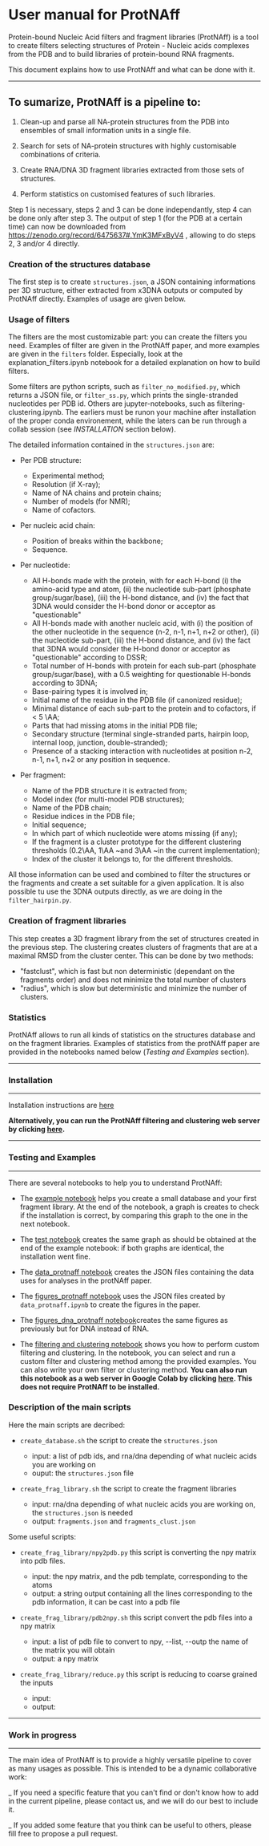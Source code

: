 # User manual for ProtNAff

Protein-bound Nucleic Acid filters and fragment libraries (ProtNAff) is a tool to create filters selecting structures of Protein - Nucleic acids complexes from the PDB and to build libraries of protein-bound RNA fragments.

This document explains how to use ProtNAff and what can be done with it.

--------------------------------------------------------------------------
To sumarize, ProtNAff is a pipeline to:
--------------------------------------------------------------------------
1. Clean-up and parse all NA-protein structures from the PDB into ensembles of small information units in a single file.

2. Search for sets of NA-protein structures with highly customisable combinations of criteria.

3. Create RNA/DNA 3D fragment libraries extracted from those sets of structures.

4. Perform statistics on customised features of such libraries.

Step 1 is necessary, steps 2 and 3 can be done independantly, step 4 can be done only after step 3.
The output of step 1 (for the PDB at a certain time) can now be downloaded from https://zenodo.org/record/6475637#.YmK3MFxByV4 , allowing to do steps 2, 3 and/or 4 directly.

### Creation of the structures database

The first step is to create `structures.json`, a JSON containing informations per 3D structure, either extracted from x3DNA outputs or computed by ProtNAff directly. Examples of usage are given below.

### Usage of filters

The filters are the most customizable part: you can create the filters you need.
Examples of filter are given in the ProtNAff paper, and more examples are given in the `filters` folder. Especially, look at the
explanation_filters.ipynb notebook for a detailed explanation on how to build filters.

Some filters are python scripts, such as `filter_no_modified.py`, which returns a JSON file, or
`filter_ss.py`, which prints the single-stranded nucleotides per PDB id. Others are jupyter-notebooks, such as filtering-clustering.ipynb. The earliers must be runon your machine after installation of the proper conda environement, while the laters can be run through a collab session (see *INSTALLATION* section below).

The detailed information contained in the `structures.json` are:

* Per PDB structure:
  - Experimental method;
  - Resolution (if X-ray);
  - Name of NA chains and protein chains;
  - Number of models (for NMR);
  - Name of cofactors.

* Per nucleic acid chain:
  - Position of breaks within the backbone;
  - Sequence.

* Per nucleotide:
  - All H-bonds made with the protein, with for each H-bond (i) the amino-acid type and atom, (ii) the nucleotide sub-part (phosphate group/sugar/base), (iii) the H-bond distance, and (iv) the fact that 3DNA would consider the H-bond donor or acceptor as "questionable"
  - All H-bonds made with another nucleic acid, with (i) the position of the other nucleotide in the sequence (n-2, n-1, n+1, n+2 or other), (ii) the nucleotide sub-part, (iii) the H-bond distance, and (iv) the fact that 3DNA would consider the H-bond donor or acceptor as "questionable" according to DSSR;
  - Total number of H-bonds with protein for each sub-part (phosphate group/sugar/base), with a 0.5 weighting for questionable H-bonds according to 3DNA;
  - Base-pairing types it is involved in;
  - Initial name of the residue in the PDB file (if canonized residue);
  - Minimal distance of each sub-part to the protein and to cofactors, if < 5 \AA;
  - Parts that had missing atoms in the initial PDB file;
  - Secondary structure (terminal single-stranded parts, hairpin loop, internal loop, junction, double-stranded);
  - Presence of a stacking interaction with nucleotides at position n-2, n-1, n+1, n+2 or any position in sequence.

* Per fragment:
  - Name of the PDB structure it is extracted from;
  - Model index (for multi-model PDB structures);
  - Name of the PDB chain;
  - Residue indices in the PDB file;
  - Initial sequence;
  - In which part of which nucleotide were atoms missing (if any);
  - If the fragment is a cluster prototype for the different clustering thresholds (0.2\AA, 1\AA ~and 3\AA ~in the current implementation);
  - Index of the cluster it belongs to, for the different thresholds.

All those information can be used and combined to filter the structures or the fragments and create a set suitable for a given application.
It is also possible tu use the 3DNA outputs directly, as we are doing in the `filter_hairpin.py`.

### Creation of fragment libraries

This step creates a 3D fragment library from the set of structures created in the previous step.
The clustering creates clusters of fragments that are at a maximal RMSD from the cluster center. This can be done by two methods: 
- "fastclust", which is fast but non deterministic (dependant on the fragments order) and does not minimize the total number of clusters
- "radius", which is slow but deterministic and minimize the number of clusters.

### Statistics

ProtNAff allows to run all kinds of statistics on the structures database and on the fragment libraries. Examples of statistics from the protNAff paper are provided in the notebooks named below (*Testing and Examples* section).

--------------------------------------------------------------------------
### Installation
--------------------------------------------------------------------------

Installation instructions are [here](./INSTALLATION.md)

**Alternatively, you can run the ProtNAff filtering and clustering web server by clicking [here](https://colab.research.google.com/github/isaureCdB/ProtNAff/blob/master/filtering-clustering.ipynb).**

--------------------------------------------------------------------------
### Testing and Examples
--------------------------------------------------------------------------

There are several notebooks to help you to understand ProtNAff:

- The [example notebook](./example/example.ipynb) helps
you create a small database and your first fragment library. At the
end of the notebook, a graph is creates to check if the installation is
correct, by comparing this graph to the one in the next notebook.

- The [test notebook](./example/test.ipynb) creates the same graph
as should be obtained at the end of the example notebook: if both
graphs are identical, the installation went fine.

- The [data_protnaff notebook](./data_protnaff.ipynb) creates
the JSON files containing the data uses for analyses in the protNAff paper.

- The [figures_protnaff notebook](./figures_protnaff.ipynb) uses
the JSON files created by `data_protnaff.ipynb` to create the figures in the paper.

- The [figures_dna_protnaff notebook](./figures_dna_protnaff.ipynb)creates
the same figures as previously but for DNA instead of RNA.


- The [filtering and clustering notebook](./filtering-clustering.ipynb) shows you how to perform custom filtering and clustering.
In the notebook, you can select and run a custom filter and clustering method among the provided examples. You can also write your own filter or clustering method.
**You can also run this notebook as a web server in Google Colab by clicking [here](https://colab.research.google.com/github/isaureCdB/ProtNAff/blob/master/filtering-clustering.ipynb). This does not require ProtNAff to be installed.**


### Description of the main scripts

Here the main scripts are decribed:

* `create_database.sh` the script to create the `structures.json`
  - input: a list of pdb ids, and rna/dna depending of what nucleic acids you are working on
  - ouput: the `structures.json` file

* `create_frag_library.sh` the script to create the fragment libraries
  - input: rna/dna depending of what nucleic acids you are working on, the `structures.json` is needed
  - output: `fragments.json` and `fragments_clust.json`

Some useful scripts:

* `create_frag_library/npy2pdb.py` this script is converting the npy matrix into pdb files.
  - input: the npy matrix, and the pdb template, corresponding to the atoms
  - output: a string output containing all the lines corresponding to the pdb information, it can be cast into a pdb file

* `create_frag_library/pdb2npy.sh` this script convert the pdb files into a npy matrix
  - input: a list of pdb file to convert to npy, --list, --outp the name of the matrix you will obtain
  - output: a npy matrix

* `create_frag_library/reduce.py` this script is reducing to coarse grained the inputs
  - input:
  - output: 

--------------------------------------------------------------------------
### Work in progress
--------------------------------------------------------------------------
The main idea of ProtNAff is to provide a highly versatile pipeline to cover as many usages as possible.
This is intended to be a dynamic collaborative work:

_ If you need a specific feature that you can't find or don't know how to add in the current pipeline, please contact us, and we will do our best to include it.

_ If you added some feature that you think can be useful to others, please fill free to propose a pull request.
